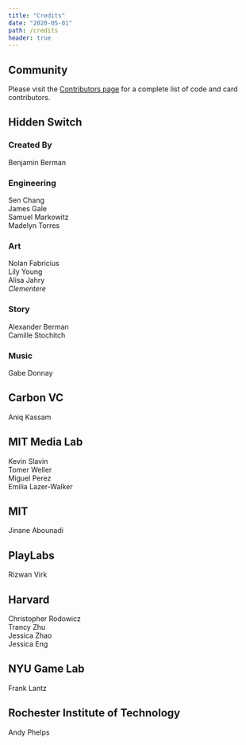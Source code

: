 ```yaml
---
title: "Credits"
date: "2020-05-01"
path: /credits
header: true
---
```


## Community

Please visit the [Contributors page](https://github.com/hiddenswitch/Spellsource/graphs/contributors) for a complete list of code and card contributors.

## Hidden Switch

### Created By

Benjamin Berman

### Engineering

Sen Chang  
James Gale  
Samuel Markowitz  
Madelyn Torres  

### Art

Nolan Fabricius  
Lily Young  
Alisa Jahry  
*Clementere*

### Story

Alexander Berman  
Camille Stochitch

### Music

Gabe Donnay

## Carbon VC

Aniq Kassam

## MIT Media Lab

Kevin Slavin  
Tomer Weller  
Miguel Perez  
Emilia Lazer-Walker   

## MIT

Jinane Abounadi  

## PlayLabs

Rizwan Virk

## Harvard

Christopher Rodowicz  
Trancy Zhu  
Jessica Zhao  
Jessica Eng  

## NYU Game Lab

Frank Lantz

## Rochester Institute of Technology

Andy Phelps